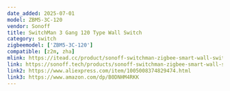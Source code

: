 ```yaml
---
date_added: 2025-07-01
model: ZBM5-3C-120
vendor: Sonoff
title: SwitchMan 3 Gang 120 Type Wall Switch 
category: switch
zigbeemodel: ['ZBM5-3C-120']
compatible: [z2m, zha]
mlink: https://itead.cc/product/sonoff-switchman-zigbee-smart-wall-switch-zbm5/
link: https://sonoff.tech/products/sonoff-switchman-zigbee-smart-wall-switch-zbm5
link2: https://www.aliexpress.com/item/1005008374829474.html
link3: https://www.amazon.com/dp/B0DNHM4RKK
---
```

